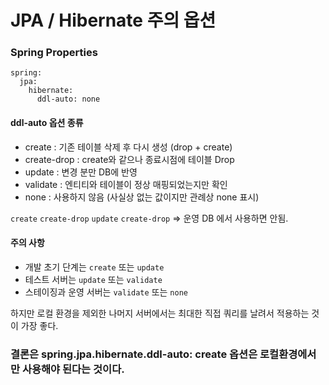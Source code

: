 # JPA / Hibernate 주의 옵션

### Spring Properties 

```
spring:
  jpa:
    hibernate:
      ddl-auto: none
```

#### ddl-auto 옵션 종류
- create : 기존 테이블 삭제 후 다시 생성 (drop + create)
- create-drop : create와 같으나 종료시점에 테이블 Drop
- update : 변경 분만 DB에 반영
- validate : 엔티티와 테이블이 정상 매핑되었는지만 확인
- none : 사용하지 않음 (사실상 없는 값이지만 관례상 none 표시)

```create``` ```create-drop``` ```update``` ```create-drop```  => 운영 DB 에서 사용하면 안됨.

#### 주의 사항
- 개발 초기 단계는 ```create``` 또는 ```update```
- 테스트 서버는 ```update``` 또는 ```validate```
- 스테이징과 운영 서버는 ```validate``` 또는 ```none```  
  
하지만 로컬 환경을 제외한 나머지 서버에서는 최대한 직접 쿼리를 날려서 적용하는 것이 가장 좋다.

### **결론은 spring.jpa.hibernate.ddl-auto: create 옵션은 로컬환경에서만 사용해야 된다는 것이다.**
